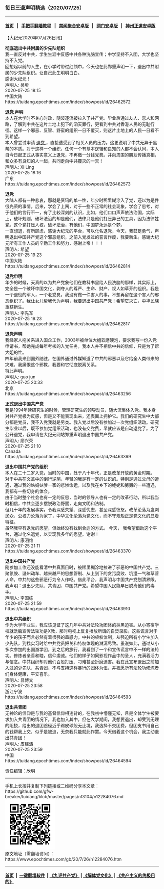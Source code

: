 ### 每日三退声明精选（2020/07/25）
------------------------

#### [首页](https://github.com/gfw-breaker/banned-news1/blob/master/README.md) &nbsp;&nbsp;|&nbsp;&nbsp; [手把手翻墙教程](https://github.com/gfw-breaker/guides/wiki) &nbsp;&nbsp;|&nbsp;&nbsp; [禁闻聚合安卓版](https://github.com/gfw-breaker/bn-android) &nbsp;&nbsp;|&nbsp;&nbsp; [网门安卓版](https://github.com/oGate2/oGate) &nbsp;&nbsp;|&nbsp;&nbsp; [神州正道安卓版](https://github.com/SzzdOgate/update) 



<div class="post_content" id="artbody" itemprop="articleBody">
 <!-- article content begin -->
 <p>
  【大纪元2020年07月26日讯】
 </p>
 <p>
  <strong>
   彻底退出中共附属的少先队组织
  </strong>
  <br/>
  我一直反对中共，学生生涯中反感中共各种洗脑宣传；中学坚持不入团，大学也坚持不入党。
  <br/>
  回想起以前的人生，在小学时带过红领巾，今天也在此郑重声明一下，退出中共附属的少先队组织。让自己此生明明白白。
  <br/>
  感谢大纪元！
  <br/>
  声明人: 吴圻
  <br/>
  2020-07-25 18:15
  <br/>
  中国大陆
  <br/>
  https://tuidang.epochtimes.com/index/showpost/id/26462572
 </p>
 <p>
  <strong>
   <a href="https://www.epochtimes.com/gb/tag/%E9%80%80%E5%85%9A.html">
    退党
   </a>
   声明
  </strong>
  <br/>
  本人在大学时不关心时政，随波逐流被拉入了共产党。毕业后通过友人、恋人和网路，了解到中共在这片土地上犯下的滔天罪行，更看到中共对香港人民的无耻行径。这样一个邪恶、反智、野蛮的组织一日不覆灭，则这片土地上的人民一日看不到希望。
  <br/>
  本人曾尝试申请
  <a href="https://www.epochtimes.com/gb/tag/%E9%80%80%E5%85%9A.html">
   退党
  </a>
  ，直接遭受到了相关人员的压力，这更说明了中共无异于黑帮的本质。对于这样一个组织，任何一个有基本逻辑和良知的人都不会认同，本人自今日起正式从事实意义上退党，不再缴一分钱党费。并向周围的朋友传播真相，和众多有良知的人一起，共同走向中共覆灭的一天！
  <br/>
  声明人: Xi Ling
  <br/>
  2020-07-25 18:16
  <br/>
  广东
  <br/>
  https://tuidang.epochtimes.com/index/showpost/id/26462573
 </p>
 <p>
  <strong>
   退党
  </strong>
  <br/>
  大陆人都有一种悲哀，那就是资讯的单一性，年少时稀里糊涂入了党，还以为是件很光荣的事情。后来，学会了上网，对于一些不正常的社会现象，学会了思考，对于他们的言行不一，有了比较深刻的认识，比如，他们口口声声依法治国，实际上，破坏规则，破坏法治的却是他们，法律只是他们打压异己的工具，因为法律姓党。这个党打压人权，破坏法治，有他们，中国梦永远是个梦。
  <br/>
  一直想退，有所顾虑，感谢大纪元的平台，可以化名退党，今天，我鼓足勇气，声明退出中国共产党这个邪恶组织，之前入党发过的誓言作废，我要新生。感谢大纪元所有工作人员的辛勤工作和努力，感谢上帝！！！
  <br/>
  声明人: 希望
  <br/>
  2020-07-25 19:23
  <br/>
  中国大陆
  <br/>
  https://tuidang.epochtimes.com/index/showpost/id/26462814
 </p>
 <p>
  <strong>
   退党申明
  </strong>
  <br/>
  年少的时候，天真的以为共产党象他们在教科书里给人民洗脑的那样，其实际上，完全是一个破坏中国文化，剥夺人的尊严、生命、财产、视人如草芥的组织。我是一个退役的军人，一个老党员，我没有做一件害人的事，不想再留在这个害人的邪恶组织了。我让女儿帮我代为声明，我要退出中国共产党！希望它灭亡，中华民族重获新生。
  <br/>
  声明人: 李先军
  <br/>
  2020-07-25 19:23
  <br/>
  https://tuidang.epochtimes.com/index/showpost/id/26462817
 </p>
 <p>
  <strong>
   退党声明
  </strong>
  <br/>
  我经家人拖关系进入国企工作，2003年被单位大姐软磨硬泡，要求我写一份入党申请书，帮她完成每年考核的入党任务，我本人并不相信中共的信仰，只是为了帮大姐的忙。
  <br/>
  四年前我来到国外随驻，在国外通过外媒知道了中共的邪恶以及它给全人类带来的灾难，我痛恨这个邪教，我要和它彻底脱离关系。
  <br/>
  特此声明。
  <br/>
  声明人: guo jun
  <br/>
  2020-07-25 20:33
  <br/>
  北京
  <br/>
  https://tuidang.epochtimes.com/index/showpost/id/26463256
 </p>
 <p>
  <strong>
   正式退出中国共产党
  </strong>
  <br/>
  我是1994年读研究生的时候，管理研究生的领导动员，随大流集体入党。我本身对共产党极为反感，但是又不能表现出来，还表面上拥护它。我们的研究生中大部分都是党员，我不入党我就是另类。我入党以后没有参加过一次党组织活动。研究生毕业以后，既不参加党组织活动，也没有交党费，早就应该是自动退党了。为了公开退党，我申请在大纪元网站郑重声明退出中国共产党。
  <br/>
  声明人: 廖兴荣
  <br/>
  2020-07-25 21:10
  <br/>
  Canada
  <br/>
  https://tuidang.epochtimes.com/index/showpost/id/26463369
 </p>
 <p>
  <strong>
   退出中国共产党的组织
  </strong>
  <br/>
  本人在二十二岁入党，当时的中国，处于八十年代，正是改革开放的黄金时期。
  <br/>
  对于中共在文革中的倒行逆施，年轻的我是有一定的认识的。特别是通过父母的遭遇，通过我的姑妈姑爹一家的悲惨命运，以及我在乡下的姥姥和舅舅的一些遭遇，我都有一些切身的体会。
  <br/>
  由于当时整个社会也有一定的反思，当时的领导人也有一定的改革行动，所以我当时相信，中共会逐步摆脱政治野蛮，走向文明和法制。
  <br/>
  但几十年的发展事实，令我深感失望、深感忧虑，甚至深感愤怒。改革沦落为盘剥民众，公权力沦落为家丁，中华文化沦落为党文化，而不守规矩正是党文化的显着特征。
  <br/>
  虽然我早有退党的愿望，但始终没有找到合适的方式。 今天， 我希望借助这个平台，通过化名退党，以实现我多年的愿望。谢谢！
  <br/>
  声明人: 康泗维
  <br/>
  2020-07-25 21:11
  <br/>
  https://tuidang.epochtimes.com/index/showpost/id/26463370
 </p>
 <p>
  <strong>
   退出中国共产党
  </strong>
  <br/>
  刚参加工作还没能看清中共真面目时，被稀里糊涂地拉进了邪恶的中国共产党。三聚氰胺、温州动车、越来越严的思想管制、从上到下的贪污腐败、坑瀣一气和草菅人命，中共的这些邪恶行为令人作呕。借此平台，我声明与中国共产党划清界限。
  <br/>
  我声明：退出少先队、共青团、中国共产党。希望中国人民能早日脱离他们的毒手。
  <br/>
  声明人: 李国栋
  <br/>
  2020-07-25 21:59
  <br/>
  https://tuidang.epochtimes.com/index/showpost/id/26463910
 </p>
 <p>
  <strong>
   退出中共组织
  </strong>
  <br/>
  作为大学毕业生，我应该见证了这几年中共对法轮功团体的抹黑迫害。从小寄宿学校就洗脑宣传法轮功是X教，那时电视上反复播放所谓的自焚录影。这些谎言对于年少的孩子而言必然有着很强的蛊惑力。中共的极权体制，从强迫所有小学生加入少先队，到找实习时给中共党员把关和特权体现的淋漓尽致。虽说如此，通过从小多次参加的出国游学团，到之后的旅行，我看到了一个和宣传谎言中不一样的法轮功。修炼者亲善和睦，信仰虔诚。他们的样子如同影视作品中的圣人，充满着活力与信念。中共组织却对他们百般打压、刁难甚至折磨迫害。我在此宣布退出之前加入过的少先队、共青团，不与支持这样暴行的团体为伍，并祝愿所有法轮功修炼者们身体健康，平安喜乐。
  <br/>
  声明人: 吕博文
  <br/>
  2020-07-25 23:58
  <br/>
  浙江宁波
  <br/>
  https://tuidang.epochtimes.com/index/showpost/id/26464593
 </p>
 <p>
  <strong>
   退出共青团
  </strong>
  <br/>
  无神论的信仰是与我的基督信仰相违背的，在我初中懵懂无知，且是全体学生被要求加入共青团的情况下，我也加入其中，但在大学期间，我想要退出，却受到无理的阻挠，给出的退团途径近乎踢皮球般无止境，我选择不交团费，但团支书用自己的钱帮我上交，似乎是被迫，无奈我只能就此作罢。今天借着这个机会，我主动退出共青团！
  <br/>
  声明人: 皮建涛
  <br/>
  2020-07-25 23:59
  <br/>
  中国
  <br/>
  https://tuidang.epochtimes.com/index/showpost/id/26464594
 </p>
 <p>
  责任编辑：欣明
 </p>
 <!-- article content end -->
 <div id="below_article_ad">
 </div>
</div>

<hr/>
手机上长按并复制下列链接或二维码分享本文章：<br/>
https://github.com/gfw-breaker/tuidang/blob/master/pages/nf3104/n12284076.md <br/>
<a href='https://github.com/gfw-breaker/tuidang/blob/master/pages/nf3104/n12284076.md'><img src='https://github.com/gfw-breaker/tuidang/blob/master/pages/nf3104/n12284076.md.png'/></a> <br/>
原文地址（需翻墙访问）：https://www.epochtimes.com/gb/20/7/26/n12284076.htm


------------------------
#### [首页](https://github.com/gfw-breaker/banned-news/blob/master/README.md) &nbsp;|&nbsp; [一键翻墙软件](https://github.com/gfw-breaker/nogfw/blob/master/README.md) &nbsp;| [《九评共产党》](https://github.com/gfw-breaker/9ping.md/blob/master/README.md#九评之一评共产党是什么) | [《解体党文化》](https://github.com/gfw-breaker/jtdwh.md/blob/master/README.md) | [《共产主义的终极目的》](https://github.com/gfw-breaker/gczydzjmd.md/blob/master/README.md)


<img src='http://gfw-breaker.win/tuidang/pages/nf3104/n12284076.md' width='0px' height='0px'/>